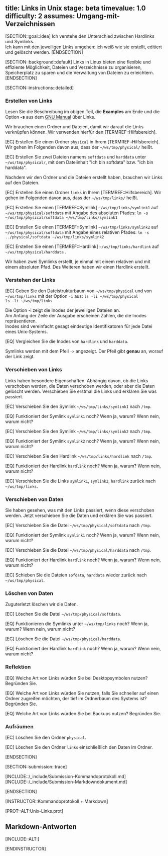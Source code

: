 title: Links in Unix
stage: beta
timevalue: 1.0
difficulty: 2
assumes: Umgang-mit-Verzeichnissen
---

[SECTION::goal::idea]
Ich verstehe den Unterschied zwischen Hardlinks und Symlinks.  
Ich kann mit den jeweiligen Links umgehen: ich weiß wie sie erstellt, editiert und gelöscht werden.
[ENDSECTION]

[SECTION::background::default]
Links in Linux bieten eine flexible und effiziente Möglichkeit, Dateien und Verzeichnisse zu 
organisieren, Speicherplatz zu sparen und die Verwaltung von Dateien zu erleichtern.
[ENDSECTION]

[SECTION::instructions::detailed]

### Erstellen von Links

Lesen Sie die Beschreibung im obigen Teil, die **Examples** am Ende und die Option **-s** aus dem 
[GNU Manual](https://www.gnu.org/software/coreutils/manual/html_node/ln-invocation.html) über Links.

Wir brauchen einen Ordner und Dateien, damit wir darauf die Links verknüpfen können.
Wir verwenden hierfür den [TERMREF::Hilfsbereich].

[EC] Erstellen Sie einen Ordner  `physical` in Ihrem [TERMREF::Hilfsbereich].
  Wir gehen im Folgenden davon aus, dass der `~/ws/tmp/physical/` heißt.

[EC] Erstellen Sie zwei Dateien namens `softdata` und `harddata` unter `~/ws/tmp/physical/`, mit
  dem Dateiinhalt "Ich bin softdata" bzw. "Ich bin harddata".

Nachdem wir den Ordner und die Dateien erstellt haben, brauchen wir Links auf den Dateien.

[EC] Erstellen Sie einen Ordner  `links` in Ihrem [TERMREF::Hilfsbereich].
  Wir gehen im Folgenden davon aus, dass der `~/ws/tmp/links/` heißt.

[EC] Erstellen Sie einen [TERMREF::Symlink] `~/ws/tmp/links/symlink1` auf `~/ws/tmp/physical/softdata` mit 
  Angabe des absoluten Pfades: `ln -s ~/ws/tmp/physical/softdata ~/ws/tmp/links/symlink1`

[EC] Erstellen Sie einen [TERMREF::Symlink] `~/ws/tmp/links/symlink2` auf `~/ws/tmp/physical/softdata` mit
  Angabe eines relativen Pfades: `ln -s ../physical/softdata ~/ws/tmp/links/symlink2`

[EC] Erstellen Sie einen [TERMREF::Hardlink] `~/ws/tmp/links/hardlink` auf `~/ws/tmp/physical/harddata` .

Wir haben zwei Symlinks erstellt, je einmal mit einem relativen und mit einem absoluten Pfad.
Des Weiteren haben wir einen Hardlink erstellt.

### Verstehen der Links

[EC] Geben Sie den Dateistrukturbaum von `~/ws/tmp/physical` und von `~/ws/tmp/links` mit der Option `-i` aus:
  `ls -li ~/ws/tmp/physical`  
  `ls -li ~/ws/tmp/links`

Die Option -i zeigt die Inodes der jeweiligen Dateien an.  
Am Anfang der Zeile der Ausgabe erscheinen Zahlen, die die Inodes repräsentieren.  
Inodes sind vereinfacht gesagt eindeutige Identifikatoren für jede Datei eines Unix-Systems.

[EQ] Vergleichen Sie die Inodes von `hardlink` und `harddata`. 

Symlinks werden mit dem Pfeil `->` angezeigt. Der Pfeil gibt **genau** an, worauf der Link zeigt.

### Verschieben von Links

Links haben besondere Eigenschaften. Abhängig davon, ob die Links verschoben werden, die Daten verschoben 
werden, oder aber die Daten gelöscht werden. Verschieben Sie erstmal die Links und erklären Sie 
was passiert. 

[EC] Verschieben Sie den Symlink `~/ws/tmp/links/symlink1` nach `/tmp`.

[EQ] Funktioniert der Symlink `symlink1` noch? Wenn ja, warum? Wenn nein, warum nicht?

[EC] Verschieben Sie den Symlink `~/ws/tmp/links/symlink2` nach `/tmp`.

[EQ] Funktioniert der Symlink `symlink2` noch? Wenn ja, warum? Wenn nein, warum nicht?

[EC] Verschieben Sie den Hardlink `~/ws/tmp/links/hardlink` nach `/tmp`.

[EQ] Funktioniert der Hardlink `hardlink` noch? Wenn ja, warum? Wenn nein, warum nicht?

[EC] Verschieben Sie die Links `symlink1`, `symlink2`, `hardlink` zurück nach `~/ws/tmp/links`.

### Verschieben von Daten

Sie haben gesehen, was mit den Links passiert, wenn diese verschoben werden.
Jetzt verschieben Sie die Daten und erklären Sie was passiert.

[EC] Verschieben Sie die Datei `~/ws/tmp/physical/softdata` nach `/tmp`.

[EQ] Funktioniert der Symlink `symlink1` noch? Wenn ja, warum? Wenn nein, warum nicht?

[EC] Verschieben Sie die Datei `~/ws/tmp/physical/harddata` nach `/tmp`.

[EQ] Funktioniert der Hardlink `hardlink` noch? Wenn ja, warum? Wenn nein, warum nicht?

[EC] Schieben Sie die Dateien `sofdata`, `harddata` wieder zurück nach `~/ws/tmp/physical`.

### Löschen von Daten

Zuguterletzt löschen wir die Daten. 

[EC] Löschen Sie die Datei `~/ws/tmp/physical/softdata`.

[EQ] Funktionieren die Symlinks unter `~/ws/tmp/links` noch? Wenn ja, warum? Wenn nein, warum nicht?

[EC] Löschen Sie die Datei `~/ws/tmp/physical/harddata`.

[EQ] Funktioniert der Hardlink `hardlink` noch? Wenn ja, warum? Wenn nein, warum nicht?

### Reflektion

[EQ] Welche Art von Links würden Sie bei Desktopsymbolen nutzen? Begründen Sie.

[EQ] Welche Art von Links würden Sie nutzen, falls Sie schneller auf einen Ordner zugreifen möchten, 
der tief im Ordnerbaum des Systems ist? Begründen Sie.

[EQ] Welche Art von Links würden Sie bei Backups nutzen? Begründen Sie.

### Aufräumen

[EC] Löschen Sie den Ordner `physical`.

[EC] Löschen Sie den Ordner `links` einschließlich den Daten im Ordner.

[ENDSECTION]

[SECTION::submission::trace]

[INCLUDE::/_include/Submission-Kommandoprotokoll.md]
[INCLUDE::/_include/Submission-Markdowndokument.md]

[ENDSECTION]

[INSTRUCTOR::Kommandoprotokoll + Markdown]

[PROT::ALT:Unix-Links.prot]
## Markdown-Antworten
[INCLUDE::ALT:]

[ENDINSTRUCTOR]
